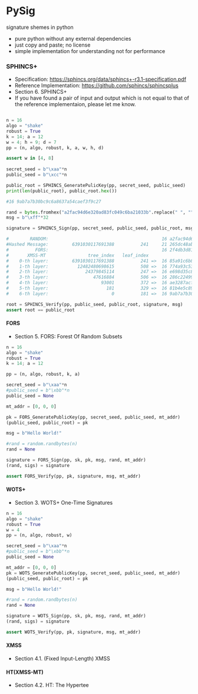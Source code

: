 # PySig
signature shemes in python

* pure python without any external dependencies
* just copy and paste; no license
* simple implementation for understanding not for performance

### SPHINCS+

* Specification: https://sphincs.org/data/sphincs+-r3.1-specification.pdf
* Reference Implementation: https://github.com/sphincs/sphincsplus
* Section 6. SPHINCS+
* If you have found a pair of input and output which is not equal to that of the reference implementaion, please let me know.

```python

n = 16
algo = "shake"
robust = True
k = 14; a = 12
w = 4; h = 9; d = 7
pp = (n, algo, robust, k, a, w, h, d)

assert w in [4, 8]
    
secret_seed = b"\xaa"*n
public_seed = b"\xcc"*n

public_root = SPHINCS_GeneratePulicKey(pp, secret_seed, public_seed)
print(len(public_root), public_root.hex())

#16 9ab7a7b30bc9c6a8637a54caef3f9c27

rand = bytes.fromhex("a2fac94d6e320ad83fc049c6ba21033b".replace(" ", ""))
msg = b"\xff"*32

signature = SPHINCS_Sign(pp, secret_seed, public_seed, public_root, msg, rand)

#        RANDOM:                                           16 a2fac94d6e320ad83fc049c6ba21033b
#Hashed Message:         6391030117691388          241     21 265dc48ab5c151e14d73ddc62ab3646a5e1474ca73
#          FORS:                                           16 2f4db3d8172f2680e71f13e8b6dd3645
#       XMSS-MT                tree_index   leaf_index
#    0-th layer:         6391030117691388          241 =>  16 85a91c6b80a1849f411d02ff73c1262a
#    1-th layer:           12482480698615          508 =>  16 774a93c53745b203bc89c2ccedcc40bf
#    2-th layer:              24379845114          247 =>  16 e698d35c86bc973a046f0cdbfed79bc1
#    3-th layer:                 47616884          506 =>  16 286c22499dca6d3a8cf0ba9ed9a8b5ed
#    4-th layer:                    93001          372 =>  16 ae3287acf595e9ef928f73484a60058e
#    5-th layer:                      181          329 =>  16 81b4e5c89d697835b45d23843b1f4e95
#    6-th layer:                        0          181 =>  16 9ab7a7b30bc9c6a8637a54caef3f9c27

root = SPHINCS_Verify(pp, public_seed, public_root, signature, msg)
assert root == public_root
```


#### FORS

* Section 5. FORS: Forest Of Random Subsets

```python
n = 16
algo = "shake"
robust = True
k = 14; a = 12

pp = (n, algo, robust, k, a)

secret_seed = b"\xaa"*n
#public_seed = b"\xbb"*n
public_seed = None

mt_addr = [0, 0, 0]

pk = FORS_GeneratePublicKey(pp, secret_seed, public_seed, mt_addr)
(public_seed, public_root) = pk

msg = b"Hello World!"

#rand = random.randbytes(n)
rand = None

signature = FORS_Sign(pp, sk, pk, msg, rand, mt_addr)
(rand, sigs) = signature

assert FORS_Verify(pp, pk, signature, msg, mt_addr)
```

#### WOTS+

* Section 3. WOTS+ One-Time Signatures

```python
n = 16
algo = "shake"
robust = True
w = 4
pp = (n, algo, robust, w)

secret_seed = b"\xaa"*n
#public_seed = b"\xbb"*n
public_seed = None

mt_addr = [0, 0, 0]
pk = WOTS_GeneratePublicKey(pp, secret_seed, public_seed, mt_addr)
(public_seed, public_root) = pk

msg = b"Hello World!"

#rand = random.randbytes(n)
rand = None

signature = WOTS_Sign(pp, sk, pk, msg, rand, mt_addr)
(rand, sigs) = signature

assert WOTS_Verify(pp, pk, signature, msg, mt_addr)
```

#### XMSS

* Section 4.1. (Fixed Input-Length) XMSS

#### HT(XMSS-MT)

* Section 4.2. HT: The Hypertee

